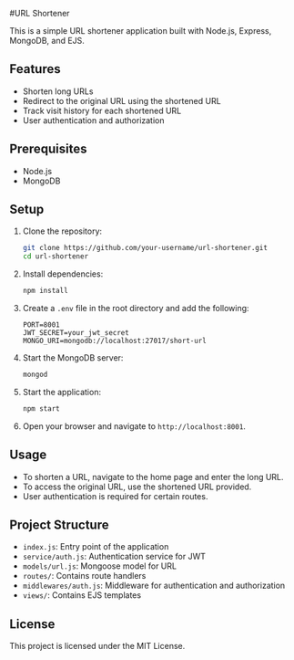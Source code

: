 #URL Shortener

This is a simple URL shortener application built with Node.js, Express, MongoDB, and EJS.

## Features

- Shorten long URLs
- Redirect to the original URL using the shortened URL
- Track visit history for each shortened URL
- User authentication and authorization

## Prerequisites

- Node.js
- MongoDB

## Setup

1. Clone the repository:
   ```sh
   git clone https://github.com/your-username/url-shortener.git
   cd url-shortener
   ```

2. Install dependencies:
   ```sh
   npm install
   ```

3. Create a `.env` file in the root directory and add the following:
   ```env
   PORT=8001
   JWT_SECRET=your_jwt_secret
   MONGO_URI=mongodb://localhost:27017/short-url
   ```

4. Start the MongoDB server:
   ```sh
   mongod
   ```

5. Start the application:
   ```sh
   npm start
   ```

6. Open your browser and navigate to `http://localhost:8001`.

## Usage

- To shorten a URL, navigate to the home page and enter the long URL.
- To access the original URL, use the shortened URL provided.
- User authentication is required for certain routes.

## Project Structure

- `index.js`: Entry point of the application
- `service/auth.js`: Authentication service for JWT
- `models/url.js`: Mongoose model for URL
- `routes/`: Contains route handlers
- `middlewares/auth.js`: Middleware for authentication and authorization
- `views/`: Contains EJS templates

## License

This project is licensed under the MIT License.
